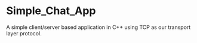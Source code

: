 # Simple_Chat_App
A simple client/server based application in C++ using TCP as our transport layer protocol. 
